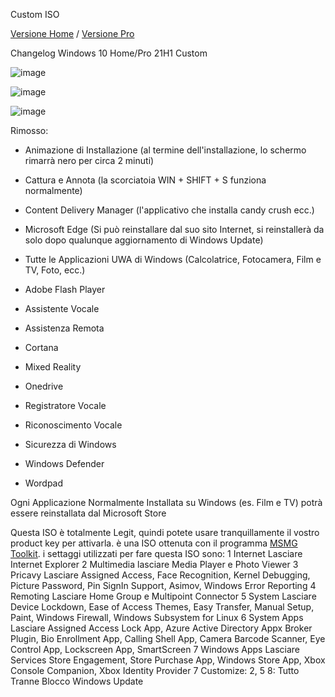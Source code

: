 Custom ISO

<a href="https://drive.google.com/u/0/uc?id=1lhOOpJ8trvqxRQfYvPe5ZwywrF3539FF&export=download">Versione Home</a> / 
<a href="https://drive.google.com/u/0/uc?id=1qh8AvZr6mDXepX162TWAorO8OWwUInfs&export=download">Versione Pro</a> 
 
 Changelog Windows 10 Home/Pro 21H1 Custom

![image](https://user-images.githubusercontent.com/83124712/123740738-34b0b280-d8a9-11eb-8421-86ec44600af1.png)

![image](https://user-images.githubusercontent.com/83124712/123744912-c4f1f600-d8af-11eb-94f4-23e3cc928937.png)

![image](https://user-images.githubusercontent.com/83124712/123740963-8e18e180-d8a9-11eb-9849-4c9a2775a96f.png)


Rimosso:

- Animazione di Installazione (al termine dell'installazione, lo schermo rimarrà nero per circa 2 minuti)

- Cattura e Annota (la scorciatoia WIN + SHIFT + S funziona normalmente)

- Content Delivery Manager (l'applicativo che installa candy crush ecc.)

- Microsoft Edge (Si può reinstallare dal suo sito Internet, si reinstallerà da solo dopo qualunque aggiornamento di Windows Update)

- Tutte le Applicazioni UWA di Windows (Calcolatrice, Fotocamera, Film e TV, Foto, ecc.)

- Adobe Flash Player
- Assistente Vocale
- Assistenza Remota
- Cortana
- Mixed Reality
- Onedrive
- Registratore Vocale
- Riconoscimento Vocale
- Sicurezza di Windows
- Windows Defender
- Wordpad

Ogni Applicazione Normalmente Installata su Windows (es. Film e TV) potrà essere reinstallata dal Microsoft Store


Questa ISO è totalmente Legit, quindi potete usare tranquillamente il vostro product key per attivarla. è una ISO ottenuta con il programma <a href="https://msmgtoolkit.in/?i=1">MSMG Toolkit</a>. i settaggi utilizzati per fare questa ISO sono:
1 Internet
Lasciare Internet Explorer
2 Multimedia
lasciare Media Player e Photo Viewer
3 Pricavy
Lasciare Assigned Access, Face Recognition, Kernel Debugging, Picture Password, Pin SignIn Support, Asimov, Windows Error Reporting
4 Remoting
Lasciare Home Group e Multipoint Connector
5 System
Lasciare Device Lockdown, Ease of Access Themes, Easy Transfer, Manual Setup, Paint, Windows Firewall, Windows Subsystem for Linux
6 System Apps
Lasciare Assigned Access Lock App, Azure Active Directory Appx Broker Plugin, Bio Enrollment App, Calling Shell App, Camera Barcode Scanner, Eye Control App, Lockscreen App, SmartScreen
7 Windows Apps
Lasciare Services Store Engagement, Store Purchase App, Windows Store App, Xbox Console Companion, Xbox Identity Provider
7 Customize: 2, 5
8: Tutto Tranne Blocco Windows Update

